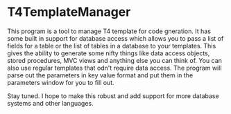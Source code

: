 T4TemplateManager
=================


This program is a tool to manage T4 template for code gneration. It has some built in support for database access which allows you to pass a list of fields for a table or the list of tables in a database to your templates. This gives the ability to generate some nifty things like data access objects, stored procedures, MVC views and anything else you can think of. You can also use regular templates that odn't require data access. The program will parse out the parameters in key value format and put them in the parameters window for you to fill out.

Stay tuned. I hope to make this robust and add support for more database systems and other languages.